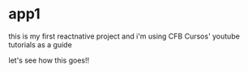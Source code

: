 # app1
this is my first reactnative project and
i'm using CFB Cursos' youtube tutorials as a guide

let's see how this goes!!
